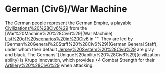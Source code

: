 # German (Civ6)/War Machine

The German people represent the German Empire, a playable [Civilizations%20%28Civ6%29](civilization) from the [War%20Machine%20%28Civ6%29](War Machine) [List%20of%20scenarios%20in%20Civ6](scenario) in "". They are led by [German%20General%20Staff%20%28Civ6%29](German General Staff), under whom their default [Jersey%20System%20%28Civ6%29](colors) are gray and black.
The Germans' [Unique%20ability%20%28Civ6%29](civilization ability) is Krupp Innovation, which provides +4 Combat Strength for their [Artillery%20%28Civ6%29](Artillery) when attacking.